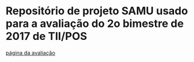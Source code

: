 # Repositório de projeto SAMU usado para a avaliação do 2o bimestre de 2017 de TII/POS

[página da avaliação](https://tiipos.github.io/2017.2.samu.html)
